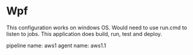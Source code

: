 # Wpf

This configuration works on windows OS. Would need to use run.cmd to listen to jobs.
This application does build, run, test and deploy. 

pipeline name: aws1
agent name: aws1.1
